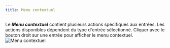 ```yaml
---
title: Menu contextuel
---
```

Le ***Menu contextuel*** contient plusieurs actions spécifiques aux entrées. Les actions disponibles dépendent du type d&apos;entrée sélectionné. Cliquer avec le bouton droit sur une entrée pour afficher le menu contextuel.  
![Menu contextuel](/img/fr/rdm/windows/clip10042.png) 